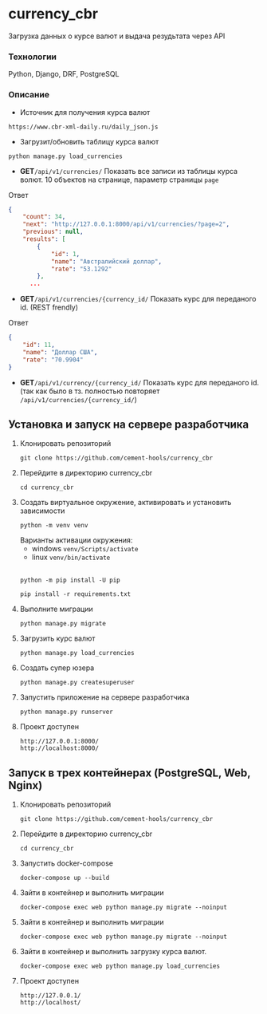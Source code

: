 # currency_cbr
Загрузка данных о курсе валют и выдача резудьтата через API

### Технологии
Python, Django, DRF, PostgreSQL

### Описание

- Источник для получения курса валют
```
https://www.cbr-xml-daily.ru/daily_json.js
```
- Загрузит/обновить таблицу курса валют
```
python manage.py load_currencies
```

- **GET**```/api/v1/currencies/``` Показать все записи из таблицы курса волют. 
10 объектов на странице, параметр страницы ```page```

Ответ
```json
{
    "count": 34,
    "next": "http://127.0.0.1:8000/api/v1/currencies/?page=2",
    "previous": null,
    "results": [
        {
            "id": 1,
            "name": "Австралийский доллар",
            "rate": "53.1292"
        },
      ...
```

- **GET**```/api/v1/currencies/{currency_id/``` Показать курс для  переданого id. (REST frendly)

Ответ
```json
{
    "id": 11,
    "name": "Доллар США",
    "rate": "70.9904"
}
```
- **GET**```/api/v1/currency/{currency_id/``` Показать курс для  переданого id. (так как было в тз. полностью повторяет ```/api/v1/currencies/{currency_id/```)

## Установка и запуск на сервере разработчика
1. Клонировать репозиторий
    ```
    git clone https://github.com/cement-hools/currency_cbr
    ```
2. Перейдите в директорию currency_cbr
    ```
   cd currency_cbr
    ```
3. Создать виртуальное окружение, активировать и установить зависимости
    ``` 
   python -m venv venv
    ```
   Варианты активации окружения:
   - windows ``` venv/Scripts/activate ```
   - linux ``` venv/bin/activate ```
     <br><br>
   ```
   python -m pip install -U pip
   ```
   ```
   pip install -r requirements.txt
   ```
4. Выполните миграции
   ```
   python manage.py migrate
   ```
4. Загрузить курс валют
   ```
   python manage.py load_currencies
   ```
5. Создать супер юзера
   ```
   python manage.py createsuperuser
   ```
6. Запустить приложение на сервере разработчика
   ```
   python manage.py runserver
   ```
7. Проект доступен 
   ```
   http://127.0.0.1:8000/
   http://localhost:8000/
   ```

## Запуск в трех контейнерах (PostgreSQL, Web, Nginx)

1. Клонировать репозиторий
    ```
    git clone https://github.com/cement-hools/currency_cbr
    ```
2. Перейдите в директорию currency_cbr
    ```
   cd currency_cbr
    ```
3. Запустить docker-compose
    ```
    docker-compose up --build
    ```
4. Зайти в контейнер и выполнить миграции
    ```
    docker-compose exec web python manage.py migrate --noinput
    ```
5. Зайти в контейнер и выполнить миграции
    ```
    docker-compose exec web python manage.py migrate --noinput
    ```
6. Зайти в контейнер и выполнить загрузку курса валют.
    ```
    docker-compose exec web python manage.py load_currencies
    ```
7. Проект доступен 
   ```
   http://127.0.0.1/
   http://localhost/
   ```


